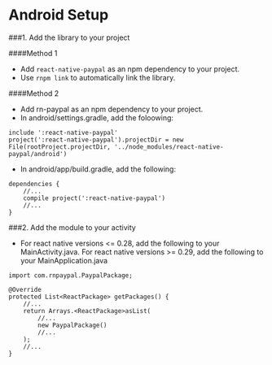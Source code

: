 # Android Setup

###1. Add the library to your project

####Method 1

* Add `react-native-paypal` as an npm dependency to your project.
* Use `rnpm link` to automatically link the library.

####Method 2

* Add rn-paypal as an npm dependency to your project.
* In android/settings.gradle, add the foloowing:

```
include ':react-native-paypal'
project(':react-native-paypal').projectDir = new File(rootProject.projectDir, '../node_modules/react-native-paypal/android')
```

* In android/app/build.gradle, add the following:

```
dependencies {
	//...
    compile project(':react-native-paypal')
	//...
}
```

###2. Add the module to your activity

* For react native versions <= 0.28, add the following to your MainActivity.java. For react native versions >= 0.29, add the following to your MainApplication.java

```
import com.rnpaypal.PaypalPackage;

@Override
protected List<ReactPackage> getPackages() {
	//...
	return Arrays.<ReactPackage>asList(
		//...
		new PaypalPackage()
		//...
	);
	//...
}
```
